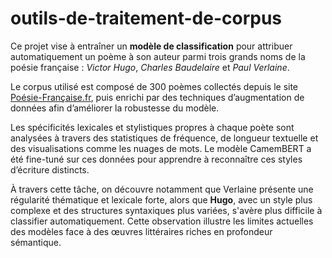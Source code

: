 # outils-de-traitement-de-corpus

Ce projet vise à entraîner un **modèle de classification** pour attribuer automatiquement un poème à son auteur parmi trois grands noms de la poésie française : *Victor Hugo*, *Charles Baudelaire* et *Paul Verlaine*.

Le corpus utilisé est composé de 300 poèmes collectés depuis le site [Poésie-Française.fr](https://www.poesie-francaise.fr/), puis enrichi par des techniques d’augmentation de données afin d’améliorer la robustesse du modèle.

Les spécificités lexicales et stylistiques propres à chaque poète sont analysées à travers des statistiques de fréquence, de longueur textuelle et des visualisations comme les nuages de mots. Le modèle CamemBERT a été fine-tuné sur ces données pour apprendre à reconnaître ces styles d’écriture distincts.

À travers cette tâche, on découvre notamment que Verlaine présente une régularité thématique et lexicale forte, alors que **Hugo**, avec un style plus complexe et des structures syntaxiques plus variées, s'avère plus difficile à classifier automatiquement. Cette observation illustre les limites actuelles des modèles face à des œuvres littéraires riches en profondeur sémantique.


